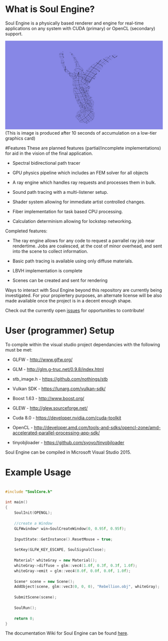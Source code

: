 # What is Soul Engine?
Soul Engine is a physically based renderer and engine for real-time applications on any 
system with CUDA (primary) or OpenCL (secondary) support. 

![Stanford's Lucy Model](StanfordLucy.png)
(This is image is produced after 10 seconds of accumulation on a low-tier graphics card)

#Features
These are planned features (partial/incomplete implementations) for aid in the vision of the final application.

  - Spectral bidirectional path tracer
  
  - GPU physics pipeline which includes an FEM solver for all objects
  
  - A ray engine which handles ray requests and processes them in bulk.
  
  - Sound path tracing with a multi-listener setup.
  
  - Shader system allowing for immediate artist controlled changes.
  
  - Fiber implementation for task based CPU processing.
  
  - Calculation determinism allowing for lockstep networking.
  
Completed features:

  - The ray engine allows for any code to request a parrallel ray job near rendertime. Jobs are coalesced, at the cost of minor overhead, and sent into the scene to collect information. 
  
  - Basic path tracing is available using only diffuse materials.
  
  - LBVH implementation is complete
  
  - Scenes can be created and sent for rendering

Ways to interact with Soul Engine beyond this repository are currently being investigated.
For your propiertery purposes, an alternate license will be also made available once the project is in a decent enough shape.

Check out the currently open [issues](https://github.com/Behemyth/Soul-Engine/issues) for opportunities to contribute!

# User (programmer) Setup
To compile within the visual studio project dependancies with the following must be met:

  - GLFW          - http://www.glfw.org/
  
  - GLM           - http://glm.g-truc.net/0.9.8/index.html
  
  - stb_image.h   - https://github.com/nothings/stb
  
  - Vulkan SDK    - https://lunarg.com/vulkan-sdk/
  
  - Boost 1.63    - http://www.boost.org/
  
  - GLEW          - http://glew.sourceforge.net/ 
  
  - Cuda 8.0      - https://developer.nvidia.com/cuda-toolkit
  
  - OpenCL	  - http://developer.amd.com/tools-and-sdks/opencl-zone/amd-accelerated-parallel-processing-app-sdk/
  
  - tinyobjloader - https://github.com/syoyo/tinyobjloader
  
Soul Engine can be compiled in Microsoft Visual Studio 2015.
  
# Example Usage

```c++

#include "SoulCore.h"

int main()
{
	SoulInit(OPENGL);

	//create a Window
	GLFWwindow* win=SoulCreateWindow(0, 0.95f, 0.95f);

	InputState::GetInstance().ResetMouse = true;

	SetKey(GLFW_KEY_ESCAPE, SoulSignalClose);

	Material* whiteGray = new Material();
	whiteGray->diffuse = glm::vec4(1.0f, 0.3f, 0.3f, 1.0f);
	whiteGray->emit = glm::vec4(0.0f, 0.0f, 0.0f, 1.0f);

	Scene* scene = new Scene();
	AddObject(scene, glm::vec3(0, 0, 0), "Rebellion.obj", whiteGray);

	SubmitScene(scene);

	SoulRun();

	return 0;
}
```

The documentation Wiki for Soul Engine can be found [here](https://github.com/Behemyth/Soul-Engine/wiki/Documentation).
